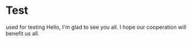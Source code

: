 # Test
used for testing
Hello, I'm glad to see you all. I hope our cooperation will benefit us all.
